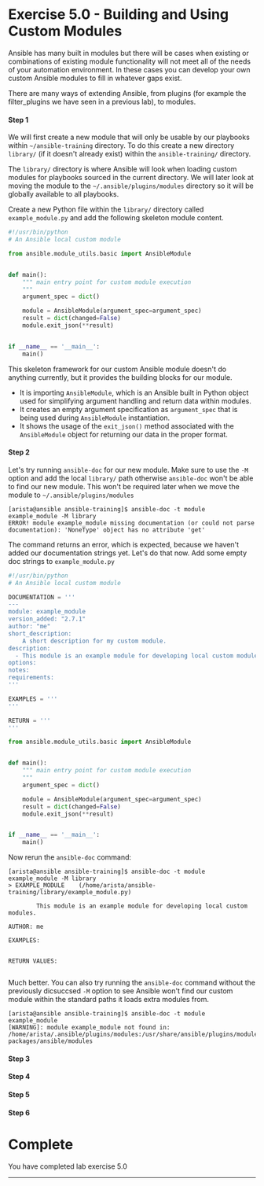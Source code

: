 # Exercise 5.0 - Building and Using Custom Modules


Ansible has many built in modules but there will be cases when existing or combinations of existing module functionality will not meet all of the needs of your automation environment. In these cases you can develop your own custom Ansible modules to fill in whatever gaps exist.

There are many ways of extending Ansible, from plugins (for example the filter_plugins we have seen in a previous lab), to modules.


#### Step 1


We will first create a new module that will only be usable by our playbooks within `~/ansible-training` directory. To do this create a new directory `library/` (if it doesn't already exist) within the `ansible-training/` directory.

The `library/` directory is where Ansible will look when loading custom modules for playbooks sourced in the current directory. We will later look at moving the module to the `~/.ansible/plugins/modules` directory so it will be globally available to all playbooks.

Create a new Python file within the `library/` directory called `example_module.py` and add the following skeleton module content.

``` Python
#!/usr/bin/python
# An Ansible local custom module

from ansible.module_utils.basic import AnsibleModule


def main():
    """ main entry point for custom module execution
    """
    argument_spec = dict()

    module = AnsibleModule(argument_spec=argument_spec)
    result = dict(changed=False)
    module.exit_json(**result)


if __name__ == '__main__':
    main()
```

This skeleton framework for our custom Ansible module doesn't do anything currently, but it provides the building blocks for our module.

- It is importing `AnsibleModule`, which is an Ansible built in Python object used for simplifying argument handling and return data within modules.
- It creates an empty argument specification as `argument_spec` that is being used during `AnsibleModule` instantiation.
- It shows the usage of the `exit_json()` method associated with the `AnsibleModule` object for returning our data in the proper format.


#### Step 2


Let's try running `ansible-doc` for our new module. Make sure to use the `-M` option and add the local `library/` path otherwise `ansible-doc` won't be able to find our new module. This won't be required later when we move the module to `~/.ansible/plugins/modules`

``` shell
[arista@ansible ansible-training]$ ansible-doc -t module example_module -M library
ERROR! module example_module missing documentation (or could not parse documentation): 'NoneType' object has no attribute 'get'
```

The command returns an error, which is expected, because we haven't added our documentation strings yet. Let's do that now. Add some empty doc strings to `example_module.py`

``` Python
#!/usr/bin/python
# An Ansible local custom module

DOCUMENTATION = '''
---
module: example_module
version_added: "2.7.1"
author: "me"
short_description:
    A short description for my custom module.
description:
  - This module is an example module for developing local custom modules.
options:
notes:
requirements:
'''

EXAMPLES = '''
'''

RETURN = '''
'''

from ansible.module_utils.basic import AnsibleModule


def main():
    """ main entry point for custom module execution
    """
    argument_spec = dict()

    module = AnsibleModule(argument_spec=argument_spec)
    result = dict(changed=False)
    module.exit_json(**result)


if __name__ == '__main__':
    main()
```

Now rerun the `ansible-doc` command:

``` shell
[arista@ansible ansible-training]$ ansible-doc -t module example_module -M library
> EXAMPLE_MODULE    (/home/arista/ansible-training/library/example_module.py)

        This module is an example module for developing local custom modules.

AUTHOR: me

EXAMPLES:


RETURN VALUES:


```

Much better. You can also try running the `ansible-doc` command without the previously dicsuccsed `-M` option to see Ansible won't find our custom module within the standard paths it loads extra modules from.

``` shell
[arista@ansible ansible-training]$ ansible-doc -t module example_module
[WARNING]: module example_module not found in:
/home/arista/.ansible/plugins/modules:/usr/share/ansible/plugins/modules:/usr/local/lib/python2.7/dist-packages/ansible/modules

```


#### Step 3





#### Step 4





#### Step 5





#### Step 6





# Complete

You have completed lab exercise 5.0

---
